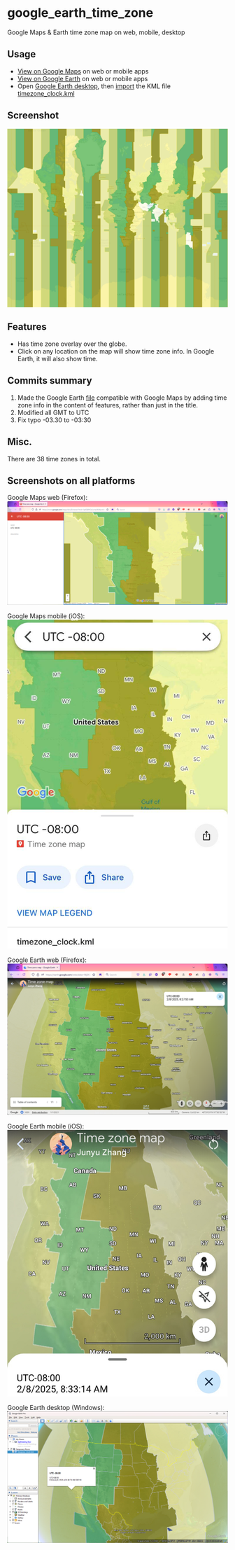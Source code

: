 # google_earth_time_zone
Google Maps & Earth time zone map on web, mobile, desktop 

## Usage
* [View on Google Maps](https://www.google.com/maps/d/u/0/viewer?mid=1p6Q6MCzlLxrtaU6A6yn4od-uj4u9R6w8&usp=sharing) on web or mobile apps  
* [View on Google Earth](https://earth.google.com/earth/d/1KD_1T8DSfpZK2PK2YF3Wpc-HSIru0BHQ?usp=sharing) on web or mobile apps  
* Open [Google Earth desktop](https://www.google.com/earth/about/versions/#earth-pro), then [import](https://support.google.com/earth/answer/7365595) the KML file [timezone_clock.kml](../../raw/main/timezone_clock.kml)

## Screenshot
![](figs/banner.png)

## Features
* Has time zone overlay over the globe.  
* Click on any location on the map will show time zone info. In Google Earth, it will also show time.  

## Commits summary
1. Made the Google Earth [file](http://www.barnabu.co.uk/files/kmz/timezone_clock.kmz) compatible with Google Maps by adding time zone info in the content of features, rather than just in the title.
2. Modified all GMT to UTC
3. Fix typo -03.30 to -03:30

## Misc.
There are 38 time zones in total.

## Screenshots on all platforms
Google Maps web (Firefox):  
![](figs/screenshot_Google_Maps_web.png)

Google Maps mobile (iOS):  
![](figs/screenshot_Google_Maps_mobile_iOS.png)

Google Earth web (Firefox):  
![](figs/screenshot_Google_Earth_web.png)

Google Earth mobile (iOS):  
![](figs/screenshot_Google_Earth_mobile_iOS.png)

Google Earth desktop (Windows):  
![](figs/screenshot_Google_Earth_desktop_Windows.png)